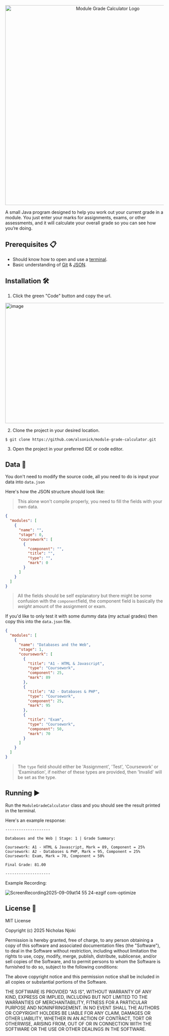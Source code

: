 <div align="center">
  <img width="636" height="636" alt="Module Grade Calculator Logo" src="https://github.com/user-attachments/assets/f0f30ade-b72e-4a83-a103-0a02761c7e11" />
</div>

A small Java program designed to help you work out your current grade in a module. You just enter your marks for assignments, exams, or other assessments, and it will calculate your overall grade so you can see how you’re doing.

## Prerequisites 📋

- Should know how to open and use a [terminal](https://en.wikipedia.org/wiki/Computer_terminal).
- Basic understanding of [Git](https://git-scm.com/) & [JSON](https://www.json.org/json-en.html).

## Installation 🛠️

1. Click the green "Code" button and copy the url.

<img width="505" height="383" alt="image" src="https://github.com/user-attachments/assets/d064b539-b1f6-49e0-b541-b9ad946c66a1" />


2. Clone the project in your desired location.

```
$ git clone https://github.com/alsonick/module-grade-calculator.git
```

3. Open the project in your preferred IDE or code editor.

## Data 💾

You don't need to modify the source code, all you need to do is input your data into `data.json`

Here's how the JSON structure should look like:

> This alone won't compile properly, you need to fill the fields with your own data.

```json
{
  "modules": [
    {
      "name": "",
      "stage": 0,
      "coursework": [
        {
          "component": "",
          "title": "",
          "type": "",
          "mark": 0
        }
      ]
    }
  ]
}
```

> All the fields should be self explanatory but there might be some confusion with the `component`field, the component field is basically the _weight_ amount of the assignment or exam.

If you'd like to only test it with some dummy data (my actual grades) then copy this into the `data.json` file.

```json
{
  "modules": [
    {
      "name": "Databases and the Web",
      "stage": 1,
      "coursework": [
        {
          "title": "A1 - HTML & Javascript",
          "type": "Coursework",
          "component": 25,
          "mark": 89
        },
        {
          "title": "A2 - Databases & PHP",
          "type": "Coursework",
          "component": 25,
          "mark": 95
        },
        {
          "title": "Exam",
          "type": "Coursework",
          "component": 50,
          "mark": 70
        }
      ]
    }
  ]
}
```

> The `type` field should either be 'Assignment', 'Test', 'Coursework' or 'Examination', if neither of these types are provided, then 'Invalid' will be set as the type.

## Running ▶️

Run the `ModuleGradeCalculator` class and you should see the result printed in the terminal.

Here's an example response:

```
--------------------

Databases and the Web | Stage: 1 | Grade Summary:

Coursework: A1 - HTML & Javascript, Mark = 89, Component = 25%
Coursework: A2 - Databases & PHP, Mark = 95, Component = 25%
Coursework: Exam, Mark = 70, Component = 50%

Final Grade: 81.00

--------------------
```

Example Recording:

![ScreenRecording2025-09-09at14 55 24-ezgif com-optimize](https://github.com/user-attachments/assets/ea4e30d8-510c-48fc-914e-120ebc7bd4e3)

## License 📜

MIT License

Copyright (c) 2025 Nicholas Njoki

Permission is hereby granted, free of charge, to any person obtaining a copy
of this software and associated documentation files (the "Software"), to deal
in the Software without restriction, including without limitation the rights
to use, copy, modify, merge, publish, distribute, sublicense, and/or sell
copies of the Software, and to permit persons to whom the Software is
furnished to do so, subject to the following conditions:

The above copyright notice and this permission notice shall be included in all
copies or substantial portions of the Software.

THE SOFTWARE IS PROVIDED "AS IS", WITHOUT WARRANTY OF ANY KIND, EXPRESS OR
IMPLIED, INCLUDING BUT NOT LIMITED TO THE WARRANTIES OF MERCHANTABILITY,
FITNESS FOR A PARTICULAR PURPOSE AND NONINFRINGEMENT. IN NO EVENT SHALL THE
AUTHORS OR COPYRIGHT HOLDERS BE LIABLE FOR ANY CLAIM, DAMAGES OR OTHER
LIABILITY, WHETHER IN AN ACTION OF CONTRACT, TORT OR OTHERWISE, ARISING FROM,
OUT OF OR IN CONNECTION WITH THE SOFTWARE OR THE USE OR OTHER DEALINGS IN THE
SOFTWARE.
